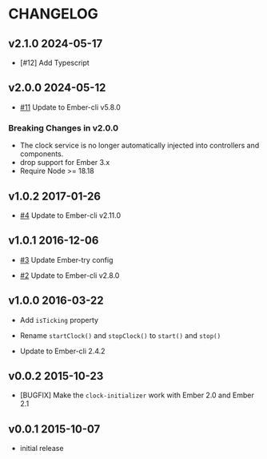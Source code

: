 # CHANGELOG

## v2.1.0 2024-05-17

- [#12] Add Typescript

## v2.0.0 2024-05-12

- [#11](https://github.com/lozjackson/ember-clock/pull/11) Update to Ember-cli v5.8.0

### Breaking Changes in v2.0.0

- The clock service is no longer automatically injected into controllers and components.
- drop support for Ember 3.x
- Require Node >= 18.18

## v1.0.2 2017-01-26

- [#4](https://github.com/lozjackson/ember-clock/pull/4) Update to Ember-cli v2.11.0

## v1.0.1 2016-12-06

- [#3](https://github.com/lozjackson/ember-clock/pull/3) Update Ember-try config

- [#2](https://github.com/lozjackson/ember-clock/pull/2) Update to Ember-cli v2.8.0

## v1.0.0 2016-03-22

- Add `isTicking` property

- Rename `startClock()` and `stopClock()` to `start()` and `stop()`

- Update to Ember-cli 2.4.2

## v0.0.2 2015-10-23

- [BUGFIX] Make the `clock-initializer` work with Ember 2.0 and Ember 2.1

## v0.0.1 2015-10-07

- initial release
